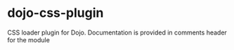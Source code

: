 # dojo-css-plugin
CSS loader plugin for Dojo.  Documentation is provided in comments header for the module
